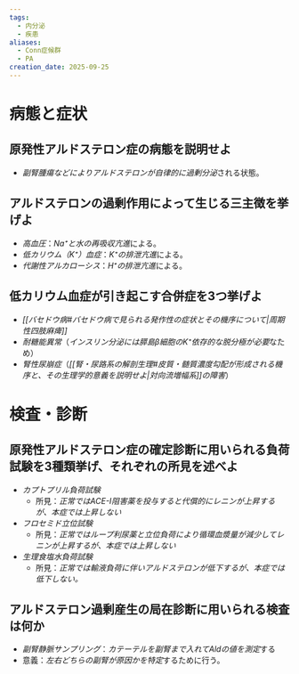 ```yaml
---
tags:
  - 内分泌
  - 疾患
aliases:
  - Conn症候群
  - PA
creation_date: 2025-09-25
---
```

# 病態と症状
## 原発性アルドステロン症の病態を説明せよ
- *副腎腫瘍などによりアルドステロンが自律的に過剰分泌*される状態。

## アルドステロンの過剰作用によって生じる三主徴を挙げよ
- *高血圧*：*Na⁺と水の再吸収亢進*による。
- *低カリウム（K⁺）血症*：*K⁺の排泄亢進*による。
- *代謝性アルカローシス*：*H⁺の排泄亢進*による。

## 低カリウム血症が引き起こす合併症を3つ挙げよ
- *[[バセドウ病#バセドウ病で見られる発作性の症状とその機序について|周期性四肢麻痺]]*
- *耐糖能異常*（*インスリン分泌には膵島β細胞のK⁺依存的な脱分極が必要*なため）
- *腎性尿崩症*（*[[腎・尿路系の解剖生理#皮質・髄質濃度勾配が形成される機序と、その生理学的意義を説明せよ|対向流増幅系]]の障害*）

# 検査・診断

## 原発性アルドステロン症の確定診断に用いられる負荷試験を3種類挙げ、それぞれの所見を述べよ
- *カプトプリル負荷試験*
	- 所見：*正常ではACE-I阻害薬を投与すると代償的にレニンが上昇するが、本症では上昇しない*
- *フロセミド立位試験*
	- 所見：*正常ではループ利尿薬と立位負荷により循環血漿量が減少してレニンが上昇するが、本症では上昇しない*
- *生理食塩水負荷試験*
	- 所見：*正常では輸液負荷に伴いアルドステロンが低下するが、本症では低下しない。*

## アルドステロン過剰産生の局在診断に用いられる検査は何か
- *副腎静脈サンプリング*：*カテーテルを副腎まで入れてAldの値を測定*する
- 意義：*左右どちらの副腎が原因かを特定*するために行う。